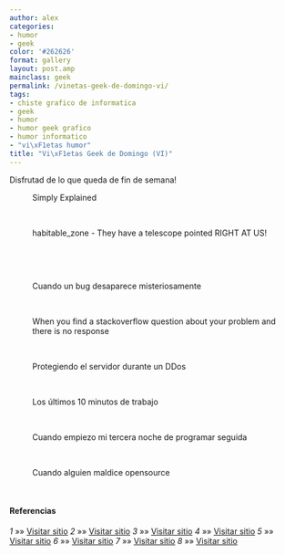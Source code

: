 ```yaml
---
author: alex
categories:
- humor
- geek
color: '#262626'
format: gallery
layout: post.amp
mainclass: geek
permalink: /vinetas-geek-de-domingo-vi/
tags:
- chiste grafico de informatica
- geek
- humor
- humor geek grafico
- humor informatico
- "vi\xF1etas humor"
title: "Vi\xF1etas Geek de Domingo (VI)"
---
```


Disfrutad de lo que queda de fin de semana!

<div id="gallery-6" class="gallery galleryid-1734 gallery-columns-1 gallery-size-thumbnail">
<dl class="gallery-item">
<dt class="gallery-icon portrait">
<a href="/img/2013/07/140.jpg"><amp-img on="tap:lightbox1" role="button" tabindex="0" layout="responsive" src="/img/2013/07/140-150x150.jpg" class="attachment-thumbnail" alt="Simply Explained" aria-describedby="gallery-6-1735" width="150px" height="150px" /></a>
</dt>
<dd class="wp-caption-text gallery-caption" id="gallery-6-1735">
      Simply Explained
    </dd>
</dl>
<br  />
<dl class="gallery-item">
<dt class="gallery-icon portrait">
<a href="/img/2013/07/habitable_zone-They-have-a-telescope-pointed-RIGHT-AT-US.png"><amp-img on="tap:lightbox1" role="button" tabindex="0" layout="responsive" src="/img/2013/07/habitable_zone-They-have-a-telescope-pointed-RIGHT-AT-US.png" class="attachment-thumbnail" alt="habitable_zone - They have a telescope pointed RIGHT AT US!" aria-describedby="gallery-6-1736" width="253px" height="306px" /></a>
</dt>
<dd class="wp-caption-text gallery-caption" id="gallery-6-1736">
      habitable_zone - They have a telescope pointed RIGHT AT US!
    </dd>
</dl>
<br  />
<dl class="gallery-item">
<dt class="gallery-icon landscape">
<a href="/img/2013/07/humor-desarrollo-software.jpg"><amp-img on="tap:lightbox1" role="button" tabindex="0" layout="responsive" src="/img/2013/07/humor-desarrollo-software-150x150.jpg" class="attachment-thumbnail" alt="humor-desarrollo-software" width="150px" height="150px" /></a>
</dt>
</dl>
<br  />
<dl class="gallery-item">
<dt class="gallery-icon landscape">
<a href="/img/2013/07/when-a-bug-mysteriously-disappears.gif"><amp-img on="tap:lightbox1" role="button" tabindex="0" layout="responsive" src="/img/2013/07/when-a-bug-mysteriously-disappears-150x150.gif" class="attachment-thumbnail" alt="Cuando un bug desaparece misteriosamente" aria-describedby="gallery-6-1738" width="150px" height="150px" /></a>
</dt>
<dd class="wp-caption-text gallery-caption" id="gallery-6-1738">
      Cuando un bug desaparece misteriosamente
    </dd>
</dl>
<br  />
<dl class="gallery-item">
<dt class="gallery-icon landscape">
<a href="/img/2013/07/tumblr_inline_moij1tHWwa1qz4rgp.gif"><amp-img on="tap:lightbox1" role="button" tabindex="0" layout="responsive" src="/img/2013/07/tumblr_inline_moij1tHWwa1qz4rgp-150x150.gif" class="attachment-thumbnail" alt="When you find a stackoverflow question about your problem and there is no response" aria-describedby="gallery-6-1739" width="150px" height="150px" /></a>
</dt>
<dd class="wp-caption-text gallery-caption" id="gallery-6-1739">
      When you find a stackoverflow question about your problem and there is no response
    </dd>
</dl>
<br  />
<dl class="gallery-item">
<dt class="gallery-icon landscape">
<a href="/img/2013/07/LI3vaSs.gif"><amp-img on="tap:lightbox1" role="button" tabindex="0" layout="responsive" src="/img/2013/07/LI3vaSs-150x150.gif" class="attachment-thumbnail" alt="Protegiendo el servidor durante un DDos" aria-describedby="gallery-6-1741" width="150px" height="150px" /></a>
</dt>
<dd class="wp-caption-text gallery-caption" id="gallery-6-1741">
      Protegiendo el servidor durante un DDos
    </dd>
</dl>
<br  />
<dl class="gallery-item">
<dt class="gallery-icon landscape">
<a href="/img/2013/07/Los-últimos-10-minutos-de-trabajo.gif"><amp-img on="tap:lightbox1" role="button" tabindex="0" layout="responsive" src="/img/2013/07/Los-últimos-10-minutos-de-trabajo-150x150.gif" class="attachment-thumbnail" alt="Los últimos 10 minutos de trabajo" aria-describedby="gallery-6-1742" width="150px" height="150px" /></a>
</dt>
<dd class="wp-caption-text gallery-caption" id="gallery-6-1742">
      Los últimos 10 minutos de trabajo
    </dd>
</dl>
<br  />
<dl class="gallery-item">
<dt class="gallery-icon landscape">
<a href="/img/2013/07/when-I-start-my-third-coding-night-in-a-row.gif"><amp-img on="tap:lightbox1" role="button" tabindex="0" layout="responsive" src="/img/2013/07/when-I-start-my-third-coding-night-in-a-row-150x150.gif" class="attachment-thumbnail" alt="Cuando empiezo mi tercera noche de programar seguida" aria-describedby="gallery-6-1743" width="150px" height="150px" /></a>
</dt>
<dd class="wp-caption-text gallery-caption" id="gallery-6-1743">
      Cuando empiezo mi tercera noche de programar seguida
    </dd>
</dl>
<br  />
<dl class="gallery-item">
<dt class="gallery-icon landscape">
<a href="/img/2013/07/When-someone-vilifies-opensource.gif"><amp-img on="tap:lightbox1" role="button" tabindex="0" layout="responsive" src="/img/2013/07/When-someone-vilifies-opensource-150x150.gif" class="attachment-thumbnail" alt="Cuando alguien maldice opensource" aria-describedby="gallery-6-1740" width="150px" height="150px" /></a>
</dt>
<dd class="wp-caption-text gallery-caption" id="gallery-6-1740">
      Cuando alguien maldice opensource
    </dd>
</dl>
<br  />
</div>

#### Referencias

*1* »» <a href="http://geek-and-poke.com/geekandpoke/2013/6/25/simply-explained" target="_blank">Visitar sitio</a>
*2* »» <a href="http://xkcd.com/1231/" target="_blank">Visitar sitio</a>
*3* »» <a href="http://devopsreactions.tumblr.com/post/54331815989" target="_blank">Visitar sitio</a>
*4* »» <a href="http://thecodinglove.com/post/54511701951/when-a-bug-mysteriously-disappears" target="_blank">Visitar sitio</a>
*5* »» <a href="http://devopsreactions.tumblr.com/post/54819531048" target="_blank">Visitar sitio</a>
*6* »» <a href="http://devopsreactions.tumblr.com/post/54585027874/protecting-your-servers-during-a-ddos" target="_blank">Visitar sitio</a>
*7* »» <a href="http://thecodinglove.com/post/54685719434" target="_blank">Visitar sitio</a>
*8* »» <a href="http://thecodinglove.com/post/54609919840" target="_blank">Visitar sitio</a>